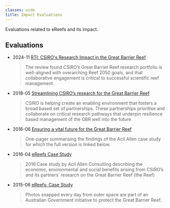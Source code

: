 ```yaml
---
classes: wide
title: Impact Evaluations
---
```


Evaluations related to eReefs and its impact.

## Evaluations

- 2024-11 [RTI: CSIRO's Research Impact in the Great Barrier Reef](https://www.csiro.au/-/media/Environment/files/Great-Barrier-Reef/CSIRO-GBR-Evaluation-Findings-Report_Nov-2024_FINAL.pdf)
  > The review found CSIRO’s Great Barrier Reef research portfolio is well-aligned with overarching Reef 2050 goals, and that collaborative engagement is critical to successful scientific reef management.

- 2018-05 [Streamlining CSIRO’s research for the Great Barrier Reef](https://www.csiro.au/-/media/LWF/Files/18-00193_LWReviewCaseStudy12pp_GBR_180503.pdf)
  > CSIRO is helping create an enabling environment that fosters a broad based set of partnerships. These partnerships prioritise and collaborate on critical research pathways that underpin resilience based management of the GBR well into the future. 

- 2016-06 [Ensuring a vital future for the Great Barrier Reef](https://www.csiro.au/-/media/About/Files/Impact-case-studies/2016/ICS-eREEFS-PLATFORM.pdf)
  > One-pager summarising the findings of the Acil Allen case study for which the full version is linked below.

- 2016-04 [eReefs Case Study](https://www.csiro.au/-/media/About/Files/Impact-assessment/2016/Impact-evaluation-eReefs.pdf)
  > 2016 Case study by Acil Allen Consulting describing the economic, environmental and social benefits arising from CSIRO’s and its partners’ research on the Great Barrier Reef (the Reef)

- 2015-06 [eReefs: Case Study](https://webarchive.nla.gov.au/awa/20150729191955/http://pandora.nla.gov.au/pan/38184/20150730-0002/www.environment.gov.au/node/38347.html)
  > Photos snapped every day from outer space are part of an Australian Government initiative to protect the Great Barrier Reef.
